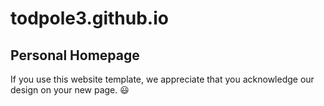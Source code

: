 # todpole3.github.io

## Personal Homepage

If you use this website template, we appreciate that you acknowledge our design on your new page. 😃
